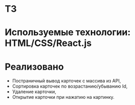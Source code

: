 # ТЗ
# Используемые технологии: HTML/CSS/React.js
# Реализовано
- Постраничный вывод карточек с массива из API,
- Сортировка карточек по возрастанию/убыванию Id,
- Удаление карточки, 
- Открытие карточки при нажатию на картинку.
